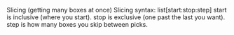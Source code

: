 Slicing (getting many boxes at once)
  Slicing syntax: list[start:stop:step]
    start is inclusive (where you start).
    stop is exclusive (one past the last you want).
    step is how many boxes you skip between picks.